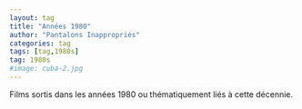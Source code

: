 ```yaml
---
layout: tag
title: "Années 1980"
author: "Pantalons Inappropriés"
categories: tag
tags: [tag,1980s]
tag: 1980s
#image: cuba-2.jpg
---
```


Films sortis dans les années 1980 ou thématiquement liés à cette décennie.
